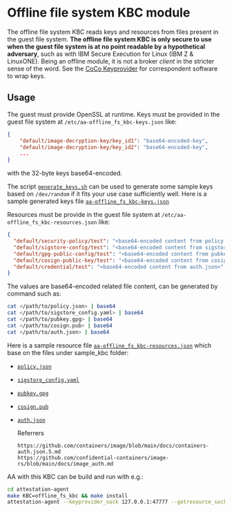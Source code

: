 # Offline file system KBC module

The offline file system KBC reads keys and resources from files present in the guest file system.
**The offline file system KBC is only secure to use when the guest file system is at no point readable by a hypothetical adversary**, such as with IBM Secure Execution for Linux (IBM Z & LinuxONE).
Being an offline module, it is not a broker _client_ in the stricter sense of the word.
See the [CoCo Keyprovider](../../../coco_keyprovider/README.md) for correspondent software to wrap keys.

## Usage

The guest must provide OpenSSL at runtime.
Keys must be provided in the guest file system at `/etc/aa-offline_fs_kbc-keys.json` like:
```json
{
    "default/image-decryption-key/key_id1": "base64-encoded-key",
    "default/image-decryption-key/key_id2": "base64-encoded-key",
    ...
}
```

with the 32-byte keys base64-encoded.

The script [`generate_keys.sh`](../../../coco_keyprovider/tools/generate_keys.sh) can be used to generate some sample keys based on `/dev/random` if it fits your use case sufficiently well.
Here is a sample generated keys file [`aa-offline_fs_kbc-keys.json`](aa-offline_fs_kbc-keys.json)

Resources must be provide in the guest file system at `/etc/aa-offline_fs_kbc-resources.json` like:
```json
{
  "default/security-policy/test": "<base64-encoded content from policy.json>",
  "default/sigstore-config/test": "<base64-encoded content from sigstore_config.yaml>",
  "default/gpg-public-config/test": "<base64-encoded content from pubkey.gpg>",
  "default/cosign-public-key/test": "<base64-encoded content from cosign.pub>",
  "default/credential/test": "<base64-encoded content from auth.json>"
}
```
The values are base64-encoded related file content, can be generated by command such as:
```bash
cat </path/to/policy.json> | base64
cat </path/to/sigstore_config.yaml> | base64
cat </path/to/pubkey.gpg> | base64
cat </path/to/cosign.pub> | base64
cat </path/to/auth.json> | base64
```
Here is a sample resource file [`aa-offline_fs_kbc-resources.json`](aa-offline_fs_kbc-resources.json) which base on the files under sample_kbc folder:
- [`policy.json`](../sample_kbc/policy.json)
- [`sigstore_config.yaml`](../sample_kbc/sigstore_config.yaml)
- [`pubkey.gpg`](../sample_kbc/pubkey.gpg)
- [`cosign.pub`](../sample_kbc/cosign.pub)
- [`auth.json`](../sample_kbc/auth.json)
    
    Referrers

      https://github.com/containers/image/blob/main/docs/containers-auth.json.5.md
      https://github.com/confidential-containers/image-rs/blob/main/docs/image_auth.md

AA with this KBC can be build and run with e.g.:
```bash
cd attestation-agent
make KBC=offline_fs_kbc && make install
attestation-agent --keyprovider_sock 127.0.0.1:47777 --getresource_sock 127.0.0.1:48888
```
